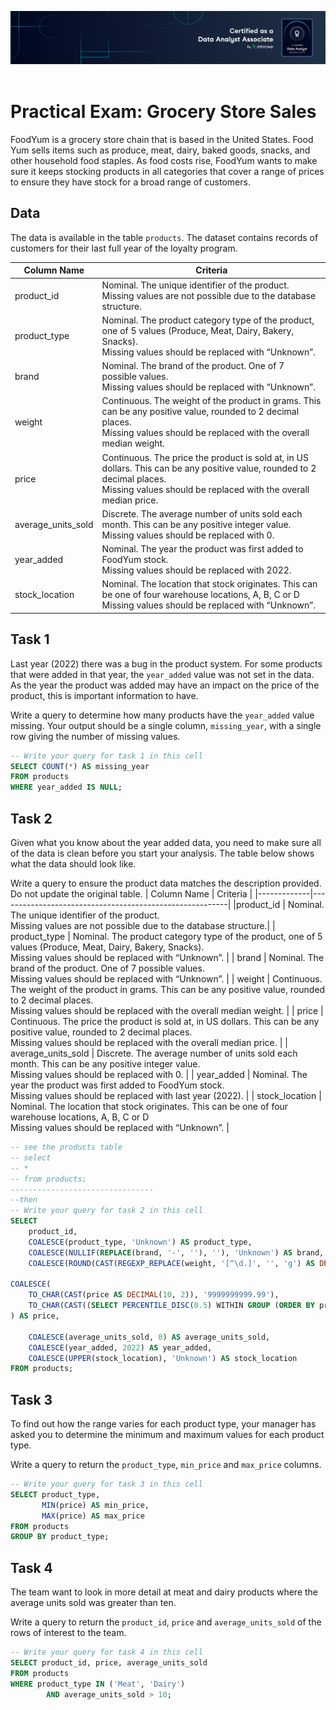 <img src="certificate/DA_Associate.png" alt="Badge"> 

# Practical Exam: Grocery Store Sales

FoodYum is a grocery store chain that is based in the United States.
Food Yum sells items such as produce, meat, dairy, baked goods, snacks, and other household food staples.
As food costs rise, FoodYum wants to make sure it keeps stocking products in all categories that cover a range of prices to ensure they have stock for a broad range of customers.

## Data
The data is available in the table `products`.
The dataset contains records of customers for their last full year of the loyalty program.

| Column Name | Criteria                                                |
|-------------|---------------------------------------------------------|
|product_id | Nominal. The unique identifier of the product. </br>Missing values are not possible due to the database structure.|
| product_type | Nominal. The product category type of the product, one of 5 values (Produce, Meat, Dairy, Bakery, Snacks). </br>Missing values should be replaced with “Unknown”. |
| brand | Nominal. The brand of the product. One of 7 possible values. </br>Missing values should be replaced with “Unknown”. |
| weight | Continuous. The weight of the product in grams. This can be any positive value, rounded to 2 decimal places. </br>Missing values should be replaced with the overall median weight. |
| price | Continuous. The price the product is sold at, in US dollars. This can be any positive value, rounded to 2 decimal places. </br>Missing values should be replaced with the overall median price. |
| average_units_sold | Discrete. The average number of units sold each month. This can be any positive integer value. </br>Missing values should be replaced with 0. |
| year_added | Nominal. The year the product was first added to FoodYum stock.</br>Missing values should be replaced with 2022. |
| stock_location | Nominal. The location that stock originates. This can be one of four warehouse locations, A, B, C or D </br>Missing values should be replaced with “Unknown”. |

## Task 1
Last year (2022) there was a bug in the product system. For some products that were added in that year, the `year_added` value was not set in the data. As the year the product was added may have an impact on the price of the product, this is important information to have.

Write a query to determine how many products have the `year_added` value missing. Your output should be a single column, `missing_year`, with a single row giving the number of missing values.
```sql
-- Write your query for task 1 in this cell
SELECT COUNT(*) AS missing_year
FROM products
WHERE year_added IS NULL;
```

## Task 2
Given what you know about the year added data, you need to make sure all of the data is clean before you start your analysis. The table below shows what the data should look like.

Write a query to ensure the product data matches the description provided. Do not update the original table.
| Column Name | Criteria                                                |
|-------------|---------------------------------------------------------|
|product_id | Nominal. The unique identifier of the product. </br>Missing values are not possible due to the database structure.|
| product_type | Nominal. The product category type of the product, one of 5 values (Produce, Meat, Dairy, Bakery, Snacks). </br>Missing values should be replaced with “Unknown”. |
| brand | Nominal. The brand of the product. One of 7 possible values. </br>Missing values should be replaced with “Unknown”. |
| weight | Continuous. The weight of the product in grams. This can be any positive value, rounded to 2 decimal places. </br>Missing values should be replaced with the overall median weight. |
| price | Continuous. The price the product is sold at, in US dollars. This can be any positive value, rounded to 2 decimal places. </br>Missing values should be replaced with the overall median price. |
| average_units_sold | Discrete. The average number of units sold each month. This can be any positive integer value. </br>Missing values should be replaced with 0. |
| year_added | Nominal. The year the product was first added to FoodYum stock.</br>Missing values should be replaced with last year (2022). |
| stock_location | Nominal. The location that stock originates. This can be one of four warehouse locations, A, B, C or D </br>Missing values should be replaced with “Unknown”. |

```sql
-- see the products table
-- select
-- *
-- from products;
--------------------------------
--then
-- Write your query for task 2 in this cell
SELECT
    product_id,
    COALESCE(product_type, 'Unknown') AS product_type,
    COALESCE(NULLIF(REPLACE(brand, '-', ''), ''), 'Unknown') AS brand,
    COALESCE(ROUND(CAST(REGEXP_REPLACE(weight, '[^\d.]', '', 'g') AS DECIMAL(10, 2)), 2), ROUND((SELECT PERCENTILE_DISC(0.5) WITHIN GROUP (ORDER BY CAST(REGEXP_REPLACE(weight, '[^\d.]', '', 'g') AS DECIMAL(10, 2))) FROM products), 2)) AS weight,

COALESCE(
    TO_CHAR(CAST(price AS DECIMAL(10, 2)), '9999999999.99'),
    TO_CHAR(CAST((SELECT PERCENTILE_DISC(0.5) WITHIN GROUP (ORDER BY price) FROM products) AS DECIMAL(10, 2)), '9999999999.99')
) AS price,

    COALESCE(average_units_sold, 0) AS average_units_sold,
    COALESCE(year_added, 2022) AS year_added,
    COALESCE(UPPER(stock_location), 'Unknown') AS stock_location
FROM products;

```

## Task 3
To find out how the range varies for each product type, your manager has asked you to determine the minimum and maximum values for each product type.

Write a query to return the `product_type`, `min_price` and `max_price` columns.
```sql
-- Write your query for task 3 in this cell
SELECT product_type,
	   MIN(price) AS min_price,
	   MAX(price) AS max_price
FROM products 
GROUP BY product_type;

```

## Task 4
The team want to look in more detail at meat and dairy products where the average units sold was greater than ten.

Write a query to return the `product_id`, `price` and `average_units_sold` of the rows of interest to the team.
```sql
-- Write your query for task 4 in this cell
SELECT product_id, price, average_units_sold
FROM products 
WHERE product_type IN ('Meat', 'Dairy')
	    AND average_units_sold > 10;

